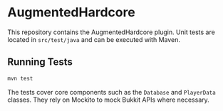 # AugmentedHardcore

This repository contains the AugmentedHardcore plugin. Unit tests are located in `src/test/java` and can be executed with Maven.

## Running Tests

```bash
mvn test
```

The tests cover core components such as the `Database` and `PlayerData` classes. They rely on Mockito to mock Bukkit APIs where necessary.
